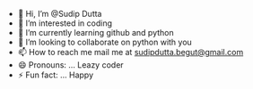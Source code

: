 - 👋 Hi, I’m @Sudip Dutta
- 👀 I’m interested in coding
- 🌱 I’m currently learning github and python
- 💞️ I’m looking to collaborate on python with you
- 📫 How to reach me mail me at sudipdutta.begut@gmail.com
- 😄 Pronouns: ... Leazy coder
- ⚡ Fun fact: ... Happy

<!---
duttasudip01/duttasudip01 is a ✨ special ✨ repository because its `README.md` (this file) appears on your GitHub profile.
You can click the Preview link to take a look at your changes.
--->

